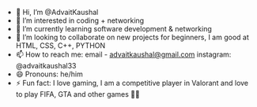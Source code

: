 - 👋 Hi, I’m @AdvaitKaushal
- 👀 I’m interested in coding + networking
- 🌱 I’m currently learning software development & networking
- 💞️ I’m looking to collaborate on new projects for beginners, I am good at HTML, CSS, C++, PYTHON
- 📫 How to reach me: email - advaitkaushal@gmail.com instagram: @advaitkaushal33
- 😄 Pronouns: he/him
- ⚡ Fun fact: I love gaming, I am a competitive player in Valorant and love to play FIFA, GTA and other games 👊🏻

<!---
AdvaitKaushal/AdvaitKaushal is a ✨ special ✨ repository because its `README.md` (this file) appears on your GitHub profile.
You can click the Preview link to take a look at your changes.
--->
